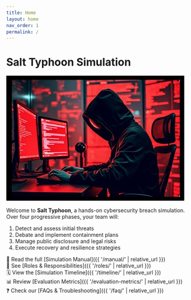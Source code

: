 ```yaml
---
title: Home
layout: home
nav_order: 1
permalink: /
---
```


# Salt Typhoon Simulation

![Salt Typhoon Logo](/assets/images/salt-typhoon-logo.png)

Welcome to **Salt Typhoon**, a hands-on cybersecurity breach simulation. Over four progressive phases, your team will:

1. Detect and assess initial threats  
2. Debate and implement containment plans  
3. Manage public disclosure and legal risks  
4. Execute recovery and resilience strategies  

📖 Read the full [Simulation Manual]({{ '/manual/' | relative_url }})  
👥 See [Roles & Responsibilities]({{ '/roles/' | relative_url }})  
🗓️ View the [Simulation Timeline]({{ '/timeline/' | relative_url }})  
📊 Review [Evaluation Metrics]({{ '/evaluation-metrics/' | relative_url }})  
❓ Check our [FAQs & Troubleshooting]({{ '/faq/' | relative_url }})
